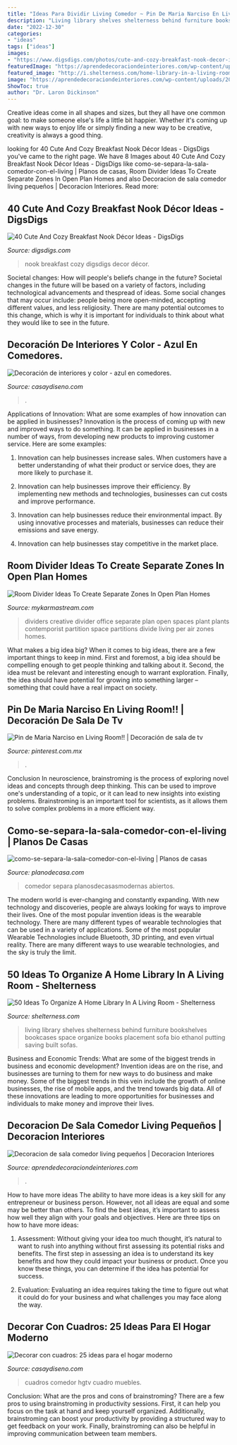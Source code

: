 ```yaml
---
title: "Ideas Para Dividir Living Comedor ~ Pin De Maria Narciso En Living Room!!"
description: "Living library shelves shelterness behind furniture bookshelves bookcases space organize books placement sofa bio ethanol putting saving built sofas"
date: "2022-12-30"
categories:
- "ideas"
tags: ["ideas"]
images:
- "https://www.digsdigs.com/photos/cute-and-cozy-breakfast-nook-decor-ideas-27-554x739.jpg"
featuredImage: "https://aprendedecoraciondeinteriores.com/wp-content/uploads/2019/06/Decoracion-de-sala-comedor-living-pequenos.jpg"
featured_image: "http://i.shelterness.com/home-library-in-a-living-room-15-500x500.jpg"
image: "https://aprendedecoraciondeinteriores.com/wp-content/uploads/2019/06/Decoracion-de-sala-comedor-living-pequenos.jpg"
ShowToc: true
author: "Dr. Laron Dickinson"
---
```



Creative ideas come in all shapes and sizes, but they all have one common goal: to make someone else's life a little bit happier. Whether it's coming up with new ways to enjoy life or simply finding a new way to be creative, creativity is always a good thing.

	

		
looking for 40 Cute And Cozy Breakfast Nook Décor Ideas - DigsDigs you've came to the right page. We have 8 Images about 40 Cute And Cozy Breakfast Nook Décor Ideas - DigsDigs like como-se-separa-la-sala-comedor-con-el-living | Planos de casas, Room Divider Ideas To Create Separate Zones In Open Plan Homes and also Decoracion de sala comedor living pequeños | Decoracion Interiores. Read more:
		
    
## 40 Cute And Cozy Breakfast Nook Décor Ideas - DigsDigs

<img loading=lazy src="https://www.digsdigs.com/photos/cute-and-cozy-breakfast-nook-decor-ideas-27-554x739.jpg" onerror="this.onerror=null;this.src='https://tse3.mm.bing.net/th?id=OIP.nMsQJirDnIHHjKlHqa10RwHaJ4&amp;pid=15.1';" alt="40 Cute And Cozy Breakfast Nook Décor Ideas - DigsDigs">

_Source: digsdigs.com_

>nook breakfast cozy digsdigs decor décor. 

	

Societal changes: How will people's beliefs change in the future?
Societal changes in the future will be based on a variety of factors, including technological advancements and thespread of ideas. Some social changes that may occur include: people being more open-minded, accepting different values, and less religiosity. There are many potential outcomes to this change, which is why it is important for individuals to think about what they would like to see in the future.

    
## Decoración De Interiores Y Color - Azul En Comedores.

<img loading=lazy src="http://casaydiseno.com/wp-content/uploads/2015/04/techo-azul-gris-dise%C3%B1o-centro.jpg" onerror="this.onerror=null;this.src='https://tse3.mm.bing.net/th?id=OIP.acSnkfXOMyEfbKUHFgbpogHaE_&amp;pid=15.1';" alt="Decoración de interiores y color - azul en comedores.">

_Source: casaydiseno.com_

>. 

	

Applications of Innovation: What are some examples of how innovation can be applied in businesses?
Innovation is the process of coming up with new and improved ways to do something. It can be applied in businesses in a number of ways, from developing new products to improving customer service. Here are some examples:
1. Innovation can help businesses increase sales. When customers have a better understanding of what their product or service does, they are more likely to purchase it.

2. Innovation can help businesses improve their efficiency. By implementing new methods and technologies, businesses can cut costs and improve performance.

3. Innovation can help businesses reduce their environmental impact. By using innovative processes and materials, businesses can reduce their emissions and save energy.

4. Innovation can help businesses stay competitive in the market place.

    
## Room Divider Ideas To Create Separate Zones In Open Plan Homes

<img loading=lazy src="https://mykarmastream.com/wp-content/uploads/2017/08/room-divider-7.jpg" onerror="this.onerror=null;this.src='https://tse3.mm.bing.net/th?id=OIP.whZvgkuUE7vTQU931QtKvAHaJT&amp;pid=15.1';" alt="Room Divider Ideas To Create Separate Zones In Open Plan Homes">

_Source: mykarmastream.com_

>dividers creative divider office separate plan open spaces plant plants contemporist partition space partitions divide living per air zones homes. 

	

What makes a big idea big?
When it comes to big ideas, there are a few important things to keep in mind. First and foremost, a big idea should be compelling enough to get people thinking and talking about it. Second, the idea must be relevant and interesting enough to warrant exploration. Finally, the idea should have potential for growing into something larger – something that could have a real impact on society.

    
## Pin De Maria Narciso En Living Room!! | Decoración De Sala De Tv

<img loading=lazy src="https://i.pinimg.com/736x/a2/ff/3b/a2ff3b1b4d3d0a769e79fdfb1d091fb6.jpg" onerror="this.onerror=null;this.src='https://tse3.mm.bing.net/th?id=OIP.jr4Sxkhem0NvDh1r08KYIgHaNK&amp;pid=15.1';" alt="Pin de Maria Narciso en Living Room!! | Decoración de sala de tv">

_Source: pinterest.com.mx_

>. 

	

Conclusion
In neuroscience, brainstroming is the process of exploring novel ideas and concepts through deep thinking. This can be used to improve one's understanding of a topic, or it can lead to new insights into existing problems. Brainstroming is an important tool for scientists, as it allows them to solve complex problems in a more efficient way.

    
## Como-se-separa-la-sala-comedor-con-el-living | Planos De Casas

<img loading=lazy src="https://planodecasa.com/wp-content/uploads/2018/06/Cómo-se-separa-la-sala-comedor-con-el-living.jpg" onerror="this.onerror=null;this.src='https://tse3.mm.bing.net/th?id=OIP.bSvwzh06bn1S9IhvsRPPiAHaEf&amp;pid=15.1';" alt="como-se-separa-la-sala-comedor-con-el-living | Planos de casas">

_Source: planodecasa.com_

>comedor separa planosdecasasmodernas abiertos. 

	

The modern world is ever-changing and constantly expanding. With new technology and discoveries, people are always looking for ways to improve their lives. One of the most popular invention ideas is the wearable technology. There are many different types of wearable technologies that can be used in a variety of applications. Some of the most popular Wearable Technologies include Bluetooth, 3D printing, and even virtual reality. There are many different ways to use wearable technologies, and the sky is truly the limit.

    
## 50 Ideas To Organize A Home Library In A Living Room - Shelterness

<img loading=lazy src="http://i.shelterness.com/home-library-in-a-living-room-15-500x500.jpg" onerror="this.onerror=null;this.src='https://tse2.mm.bing.net/th?id=OIP.sHYfSnGyV-qzsj0xjLO_CwHaHa&amp;pid=15.1';" alt="50 Ideas To Organize A Home Library In A Living Room - Shelterness">

_Source: shelterness.com_

>living library shelves shelterness behind furniture bookshelves bookcases space organize books placement sofa bio ethanol putting saving built sofas. 

	

Business and Economic Trends: What are some of the biggest trends in business and economic development?
Invention ideas are on the rise, and businesses are turning to them for new ways to do business and make money. Some of the biggest trends in this vein include the growth of online businesses, the rise of mobile apps, and the trend towards big data. All of these innovations are leading to more opportunities for businesses and individuals to make money and improve their lives.

    
## Decoracion De Sala Comedor Living Pequeños | Decoracion Interiores

<img loading=lazy src="https://aprendedecoraciondeinteriores.com/wp-content/uploads/2019/06/Decoracion-de-sala-comedor-living-pequenos.jpg" onerror="this.onerror=null;this.src='https://tse4.mm.bing.net/th?id=OIP.HfUrTUP8kz0S5FL9A0oBlgHaJ4&amp;pid=15.1';" alt="Decoracion de sala comedor living pequeños | Decoracion Interiores">

_Source: aprendedecoraciondeinteriores.com_

>. 

	

How to have more ideas
The ability to have more ideas is a key skill for any entrepreneur or business person. However, not all ideas are equal and some may be better than others. To find the best ideas, it’s important to assess how well they align with your goals and objectives. Here are three tips on how to have more ideas:
1. Assessment: Without giving your idea too much thought, it’s natural to want to rush into anything without first assessing its potential risks and benefits. The first step in assessing an idea is to understand its key benefits and how they could impact your business or product. Once you know these things, you can determine if the idea has potential for success.

2. Evaluation: Evaluating an idea requires taking the time to figure out what it could do for your business and what challenges you may face along the way.

    
## Decorar Con Cuadros: 25 Ideas Para El Hogar Moderno

<img loading=lazy src="https://casaydiseno.com/wp-content/uploads/2015/07/comedor-moderno-muebles-madera-cuadro-caballo.jpeg" onerror="this.onerror=null;this.src='https://tse4.mm.bing.net/th?id=OIP.FOs2RJCCL1wYKvIg5t26hQHaJ3&amp;pid=15.1';" alt="Decorar con cuadros: 25 ideas para el hogar moderno">

_Source: casaydiseno.com_

>cuadros comedor hgtv cuadro muebles. 

	

Conclusion: What are the pros and cons of brainstroming?
There are a few pros to using brainstroming in productivity sessions. First, it can help you focus on the task at hand and keep yourself organized. Additionally, brainstroming can boost your productivity by providing a structured way to get feedback on your work. Finally, brainstroming can also be helpful in improving communication between team members.

